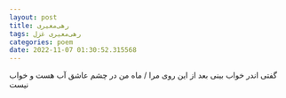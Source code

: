 ```yaml
---
layout: post
title: رهی‌معیری
tags: رهی‌معیری غزل
categories: poem
date: 2022-11-07 01:30:52.315568
---
```


گفتی اندر خواب بینی بعد از این روی مرا / ماه من در چشم عاشق آب هست و خواب نیست